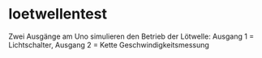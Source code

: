 # loetwellentest

Zwei Ausgänge am Uno simulieren den Betrieb der Lötwelle: Ausgang 1 = Lichtschalter, Ausgang 2 = Kette Geschwindigkeitsmessung
